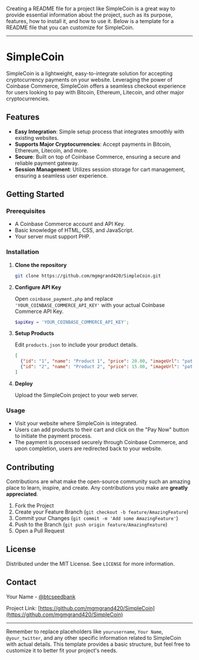 Creating a README file for a project like SimpleCoin is a great way to provide essential information about the project, such as its purpose, features, how to install it, and how to use it. Below is a template for a README file that you can customize for SimpleCoin.

---

# SimpleCoin

SimpleCoin is a lightweight, easy-to-integrate solution for accepting cryptocurrency payments on your website. Leveraging the power of Coinbase Commerce, SimpleCoin offers a seamless checkout experience for users looking to pay with Bitcoin, Ethereum, Litecoin, and other major cryptocurrencies.

## Features

- **Easy Integration**: Simple setup process that integrates smoothly with existing websites.
- **Supports Major Cryptocurrencies**: Accept payments in Bitcoin, Ethereum, Litecoin, and more.
- **Secure**: Built on top of Coinbase Commerce, ensuring a secure and reliable payment gateway.
- **Session Management**: Utilizes session storage for cart management, ensuring a seamless user experience.

## Getting Started

### Prerequisites

- A Coinbase Commerce account and API Key.
- Basic knowledge of HTML, CSS, and JavaScript.
- Your server must support PHP.

### Installation

1. **Clone the repository**

   ```bash
   git clone https://github.com/mgmgrand420/SimpleCoin.git
   ```

2. **Configure API Key**

   Open `coinbase_payment.php` and replace `'YOUR_COINBASE_COMMERCE_API_KEY'` with your actual Coinbase Commerce API Key.

   ```php
   $apiKey = 'YOUR_COINBASE_COMMERCE_API_KEY';
   ```

3. **Setup Products**

   Edit `products.json` to include your product details.

   ```json
   [
     {"id": "1", "name": "Product 1", "price": 20.00, "imageUrl": "path/to/image1.jpg"},
     {"id": "2", "name": "Product 2", "price": 15.00, "imageUrl": "path/to/image2.jpg"}
   ]
   ```

4. **Deploy**

   Upload the SimpleCoin project to your web server.

### Usage

- Visit your website where SimpleCoin is integrated.
- Users can add products to their cart and click on the "Pay Now" button to initiate the payment process.
- The payment is processed securely through Coinbase Commerce, and upon completion, users are redirected back to your website.

## Contributing

Contributions are what make the open-source community such an amazing place to learn, inspire, and create. Any contributions you make are **greatly appreciated**.

1. Fork the Project
2. Create your Feature Branch (`git checkout -b feature/AmazingFeature`)
3. Commit your Changes (`git commit -m 'Add some AmazingFeature'`)
4. Push to the Branch (`git push origin feature/AmazingFeature`)
5. Open a Pull Request

## License

Distributed under the MIT License. See `LICENSE` for more information.

## Contact

Your Name - [@btcseedbank](https://twitter.com/BTCSEEDBANK)

Project Link: [https://github.com/mgmgrand420/SimpleCoin](https://github.com/mgmgrand420/SimpleCoin)

---

Remember to replace placeholders like `yourusername`, `Your Name`, `@your_twitter`, and any other specific information related to SimpleCoin with actual details. This template provides a basic structure, but feel free to customize it to better fit your project's needs.
